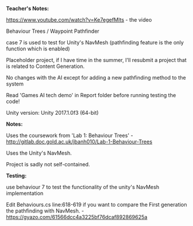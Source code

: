 **Teacher's Notes:**

https://www.youtube.com/watch?v=Ke7egefMlts - the video

Behaviour Trees / Waypoint Pathfinder

case 7 is used to test for Unity's NavMesh (pathfinding feature is the only function which is enabled)

Placeholder project, if I have time in the summer, I'll resubmit a project that is related to Content Generation.

No changes with the AI except for adding a new pathfinding method to the system

Read 'Games AI tech demo' in Report folder before running testing the code!

Unity version: Unity 2017.1.0f3 (64-bit)


**Notes:**


Uses the coursework from 'Lab 1: Behaviour Trees' - http://gitlab.doc.gold.ac.uk/jbanh010/Lab-1-Behaviour-Trees

Uses the Unity's NavMesh.

Project is sadly not self-contained.



**Testing:**


use behaviour 7 to test the functionality of the unity's NavMesh implementation

Edit Behaviours.cs line:618-619 if you want to compare the First generation the pathfinding with NavMesh. - https://gyazo.com/61566dcc4a3225bf76dcaf892869625a



